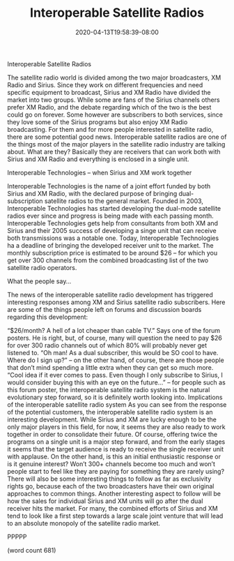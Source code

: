 ﻿---
title: "Interoperable Satellite Radios"
date: 2020-04-13T19:58:39-08:00
description: "Satellite-Radio Tips for Web Success"
featured_image: "/images/Satellite-Radio.jpg"
tags: ["Satellite Radio"]
---

Interoperable Satellite Radios 

The satellite radio world is divided among the two major broadcasters, XM Radio and Sirius. Since they work on different frequencies and need specific equipment to broadcast, Sirius and XM Radio have divided the market into two groups. While some are fans of the Sirius channels others prefer XM Radio, and the debate regarding which of the two is the best could go on forever. Some however are subscribers to both services, since they love some of the Sirius programs but also enjoy XM Radio broadcasting. For them and for more people interested in satellite radio, there are some potential good news. Interoperable satellite radios are one of the things most of the major players in the satellite radio industry are talking about. What are they? Basically they are receivers that can work both with Sirius and XM Radio and everything is enclosed in a single unit. 

Interoperable Technologies – when Sirius and XM work together

Interoperable Technologies is the name of a joint effort funded by both Sirius and XM Radio, with the declared purpose of bringing dual-subscription satellite radios to the general market. Founded in 2003, Interoperable Technologies has started developing the  dual-mode satellite radios ever since and progress is being made with each passing month. Interoperable Technologies gets help from consultants from both XM and Sirius and their 2005 success of developing a singe unit that can receive both transmissions was a notable one. Today, Interoperable Technologies ha a deadline of bringing the developed receiver unit to the market. The monthly subscription price is estimated to be around $26 – for which you get over 300 channels from the combined broadcasting list of the two satellite radio operators. 

What the people say…

The news of the interoperable satellite radio development has triggered interesting responses among XM and Sirius satellite radio subscribers. Here are some of the things people left on forums and discussion boards regarding this development: 

“$26/month? A hell of a lot cheaper than cable TV.” Says one of the forum posters. He is right, but, of course, many will question the need to pay $26 for over 300 radio channels out of which 80% will probably never get listened to. 
“Oh man! As a dual subscriber, this would be SO cool to have. Where do I sign up?” – on the other hand, of course, there are those people that don’t mind spending a little extra when they can get so much more. 
“Cool idea if it ever comes to pass. Even though I only subscribe to Sirius, I would consider buying this with an eye on the future...” – for people such as this forum poster, the interoperable satellite radio system is the natural evolutionary step forward, so it is definitely worth looking into. 
Implications of the interoperable satellite radio system
As you can see from the response of the potential customers, the interoperable satellite radio system is an interesting development. While Sirius and XM are lucky enough to be the only major players in this field, for now, it seems they are also ready to work together in order to consolidate their future. Of course, offering twice the programs on a single unit is a major step forward, and from the early stages it seems that the target audience is ready to receive the single receiver unit with applause. On the other hand, is this an initial enthusiastic response or is it genuine interest? Won’t 300+ channels become too much and won’t people start to feel like they are paying for something they are rarely using? There will also be some interesting things to follow as far as exclusivity rights go, because each of the two broadcasters have their own original approaches to common things. Another interesting aspect to follow will be how the sales for individual Sirius and XM units will go after the dual receiver hits the market. For many, the combined efforts of Sirius and XM tend to look like a first step towards a large scale joint venture that will lead to an absolute monopoly of the satellite radio market.  

PPPPP

(word count 681)

